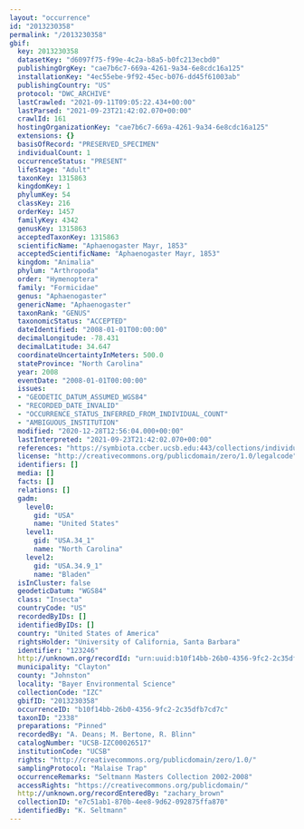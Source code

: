 ```yaml
---
layout: "occurrence"
id: "2013230358"
permalink: "/2013230358"
gbif:
  key: 2013230358
  datasetKey: "d6097f75-f99e-4c2a-b8a5-b0fc213ecbd0"
  publishingOrgKey: "cae7b6c7-669a-4261-9a34-6e8cdc16a125"
  installationKey: "4ec55ebe-9f92-45ec-b076-dd45f61003ab"
  publishingCountry: "US"
  protocol: "DWC_ARCHIVE"
  lastCrawled: "2021-09-11T09:05:22.434+00:00"
  lastParsed: "2021-09-23T21:42:02.070+00:00"
  crawlId: 161
  hostingOrganizationKey: "cae7b6c7-669a-4261-9a34-6e8cdc16a125"
  extensions: {}
  basisOfRecord: "PRESERVED_SPECIMEN"
  individualCount: 1
  occurrenceStatus: "PRESENT"
  lifeStage: "Adult"
  taxonKey: 1315863
  kingdomKey: 1
  phylumKey: 54
  classKey: 216
  orderKey: 1457
  familyKey: 4342
  genusKey: 1315863
  acceptedTaxonKey: 1315863
  scientificName: "Aphaenogaster Mayr, 1853"
  acceptedScientificName: "Aphaenogaster Mayr, 1853"
  kingdom: "Animalia"
  phylum: "Arthropoda"
  order: "Hymenoptera"
  family: "Formicidae"
  genus: "Aphaenogaster"
  genericName: "Aphaenogaster"
  taxonRank: "GENUS"
  taxonomicStatus: "ACCEPTED"
  dateIdentified: "2008-01-01T00:00:00"
  decimalLongitude: -78.431
  decimalLatitude: 34.647
  coordinateUncertaintyInMeters: 500.0
  stateProvince: "North Carolina"
  year: 2008
  eventDate: "2008-01-01T00:00:00"
  issues:
  - "GEODETIC_DATUM_ASSUMED_WGS84"
  - "RECORDED_DATE_INVALID"
  - "OCCURRENCE_STATUS_INFERRED_FROM_INDIVIDUAL_COUNT"
  - "AMBIGUOUS_INSTITUTION"
  modified: "2020-12-28T12:56:04.000+00:00"
  lastInterpreted: "2021-09-23T21:42:02.070+00:00"
  references: "https://symbiota.ccber.ucsb.edu:443/collections/individual/index.php?occid=123246"
  license: "http://creativecommons.org/publicdomain/zero/1.0/legalcode"
  identifiers: []
  media: []
  facts: []
  relations: []
  gadm:
    level0:
      gid: "USA"
      name: "United States"
    level1:
      gid: "USA.34_1"
      name: "North Carolina"
    level2:
      gid: "USA.34.9_1"
      name: "Bladen"
  isInCluster: false
  geodeticDatum: "WGS84"
  class: "Insecta"
  countryCode: "US"
  recordedByIDs: []
  identifiedByIDs: []
  country: "United States of America"
  rightsHolder: "University of California, Santa Barbara"
  identifier: "123246"
  http://unknown.org/recordId: "urn:uuid:b10f14bb-26b0-4356-9fc2-2c35dfb7cd7c"
  municipality: "Clayton"
  county: "Johnston"
  locality: "Bayer Environmental Science"
  collectionCode: "IZC"
  gbifID: "2013230358"
  occurrenceID: "b10f14bb-26b0-4356-9fc2-2c35dfb7cd7c"
  taxonID: "2338"
  preparations: "Pinned"
  recordedBy: "A. Deans; M. Bertone, R. Blinn"
  catalogNumber: "UCSB-IZC00026517"
  institutionCode: "UCSB"
  rights: "http://creativecommons.org/publicdomain/zero/1.0/"
  samplingProtocol: "Malaise Trap"
  occurrenceRemarks: "Seltmann Masters Collection 2002-2008"
  accessRights: "https://creativecommons.org/publicdomain/"
  http://unknown.org/recordEnteredBy: "zachary_brown"
  collectionID: "e7c51ab1-870b-4ee8-9d62-092875ffa870"
  identifiedBy: "K. Seltmann"
---
```

